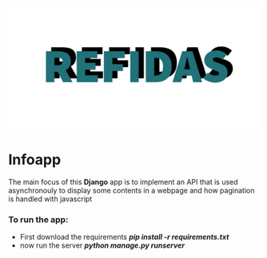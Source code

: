 ![Refidas](/refidas.png)
# Infoapp 

The main focus of this **Django** app is to implement an
API that is used asynchronouly to display some contents in a webpage and how pagination is handled with javascript

### To run the app:
 - First download the requirements **_pip install -r requirements.txt_**
 - now run the server **_python manage.py runserver_**
